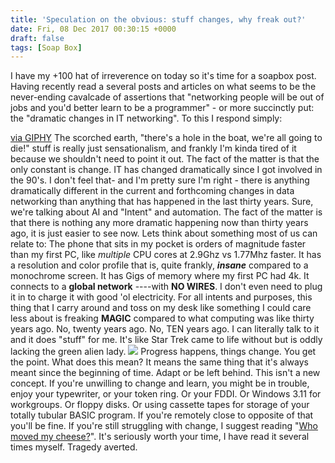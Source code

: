 ```yaml
---
title: 'Speculation on the obvious: stuff changes, why freak out?'
date: Fri, 08 Dec 2017 00:30:15 +0000
draft: false
tags: [Soap Box]
---
```


I have my +100 hat of irreverence on today so it's time for a soapbox post. Having recently read a several posts and articles on what seems to be the never-ending cavalcade of assertions that "networking people will be out of jobs and you'd better learn to be a programmer" - or more succinctly put: the "dramatic changes in IT networking". To this I respond simply:

[via GIPHY](https://giphy.com/gifs/duh-my-little-pony-I2GbfS4S53Fss) The scorched earth, "there's a hole in the boat, we're all going to die!" stuff is really just sensationalism, and frankly I'm kinda tired of it because we shouldn't need to point it out. The fact of the matter is that the only constant is change. IT has changed dramatically since I got involved in the 90's. I don't feel that- and I'm pretty sure I'm right - there is anything dramatically different in the current and forthcoming changes in data networking than anything that has happened in the last thirty years. Sure, we're talking about AI and "Intent" and automation. The fact of the matter is that there is nothing any more dramatic happening now than thirty years ago, it is just easier to see now. Lets think about something most of us can relate to: The phone that sits in my pocket is orders of magnitude faster than my first PC, like _multiple_ CPU cores at 2.9Ghz vs 1.77Mhz faster. It has a resolution and color profile that is, quite frankly, **_insane_** compared to a monochrome screen. It has Gigs of memory where my first PC had 4k. It connects to a **global network** ----with **NO WIRES**. I don't even need to plug it in to charge it with good 'ol electricity. For all intents and purposes, this thing that I carry around and toss on my desk like something I could care less about is freaking **MAGIC** compared to what computing was like thirty years ago. No, twenty years ago. No, TEN years ago. I can literally talk to it and it does "stuff" for me. It's like Star Trek came to life without but is oddly lacking the green alien lady. [![](http://www.forwardingplane.net/wp-content/uploads/2017/12/welcome-to-the-world-of-tomorrow.jpg)](http://www.forwardingplane.net/wp-content/uploads/2017/12/welcome-to-the-world-of-tomorrow.jpg) Progress happens, things change. You get the point. What does this mean? It means the same thing that it's always meant since the beginning of time. Adapt or be left behind. This isn't a new concept. If you're unwilling to change and learn, you might be in trouble, enjoy your typewriter, or your token ring. Or your FDDI. Or Windows 3.11 for workgroups. Or floppy disks. Or using cassette tapes for storage of your totally tubular BASIC program. If you're remotely close to opposite of that you'll be fine. If you're still struggling with change, I suggest reading "[Who moved my cheese?](https://www.amazon.com/Moved-Cheese-Spencer-Johnson-M-D/dp/0743582853)". It's seriously worth your time, I have read it several times myself. Tragedy averted.